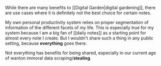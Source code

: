 
While there are many benefits to [[Digital Garden|digital gardening]], there are use cases where it is definitely not the best choice for certain notes. 

My own personal productivity system relies on proper segmentation of information of the different facets of my life. This is especially true for my system because I am a big fan of [[daily notes]] as a starting point for almost every note I create. But I wouldn't share such a thing in any public setting, because **everything** goes there. 

Not everything has benefits for being shared, especially in our current age of wanton immoral data scraping/**stealing**. 